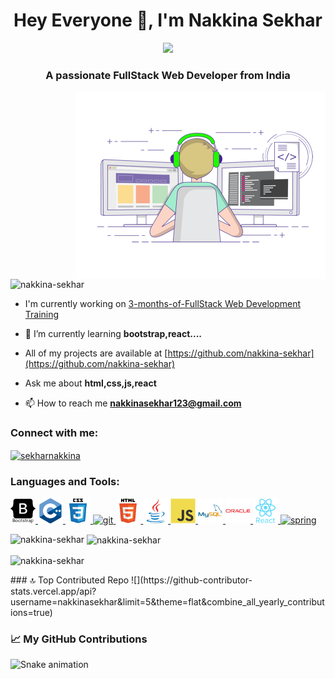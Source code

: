  <h1 align="center">Hey Everyone 👋, I'm Nakkina Sekhar</h1>
 <div align="center"><img src="https://user-images.githubusercontent.com/35267447/206916906-9bfb66d9-c419-44c2-908a-4885e610425f.gif"></div>
<h3 align="center">A passionate FullStack Web Developer from India</h3>
<img align="right" alt="Coding" width="400" src="https://raw.githubusercontent.com/devSouvik/devSouvik/master/gif3.gif">
<p align="left"> <img src="https://komarev.com/ghpvc/?username=nakkina-sekhar&label=Profile%20views&color=0e75b6&style=flat" alt="nakkina-sekhar" /> </p>

- I'm currently working on [3-months-of-FullStack Web Development Training](https://github.com/nakkina-sekhar)

- 🌱 I’m currently learning **bootstrap,react....**

- All of my projects are available at [https://github.com/nakkina-sekhar](https://github.com/nakkina-sekhar)

- Ask me about **html,css,js,react**

- 📫 How to reach me **nakkinasekhar123@gmail.com**

<h3 align="left">Connect with me:</h3>
<p align="left">
<a href="https://linkedin.com/in/sekharnakkina" target="blank"><img align="center" src="https://raw.githubusercontent.com/rahuldkjain/github-profile-readme-generator/master/src/images/icons/Social/linked-in-alt.svg" alt="sekharnakkina" height="30" width="40" /></a>
</p>

<h3 align="left">Languages and Tools:</h3>
<p align="left"> <a href="https://getbootstrap.com" target="_blank" rel="noreferrer"> <img src="https://raw.githubusercontent.com/devicons/devicon/master/icons/bootstrap/bootstrap-plain-wordmark.svg" alt="bootstrap" width="40" height="40"/> </a> <a href="https://www.w3schools.com/cpp/" target="_blank" rel="noreferrer"> <img src="https://raw.githubusercontent.com/devicons/devicon/master/icons/cplusplus/cplusplus-original.svg" alt="cplusplus" width="40" height="40"/> </a> <a href="https://www.w3schools.com/css/" target="_blank" rel="noreferrer"> <img src="https://raw.githubusercontent.com/devicons/devicon/master/icons/css3/css3-original-wordmark.svg" alt="css3" width="40" height="40"/> </a> <a href="https://git-scm.com/" target="_blank" rel="noreferrer"> <img src="https://www.vectorlogo.zone/logos/git-scm/git-scm-icon.svg" alt="git" width="40" height="40"/> </a> <a href="https://www.w3.org/html/" target="_blank" rel="noreferrer"> <img src="https://raw.githubusercontent.com/devicons/devicon/master/icons/html5/html5-original-wordmark.svg" alt="html5" width="40" height="40"/> </a> <a href="https://www.java.com" target="_blank" rel="noreferrer"> <img src="https://raw.githubusercontent.com/devicons/devicon/master/icons/java/java-original.svg" alt="java" width="40" height="40"/> </a> <a href="https://developer.mozilla.org/en-US/docs/Web/JavaScript" target="_blank" rel="noreferrer"> <img src="https://raw.githubusercontent.com/devicons/devicon/master/icons/javascript/javascript-original.svg" alt="javascript" width="40" height="40"/> </a> <a href="https://www.mysql.com/" target="_blank" rel="noreferrer"> <img src="https://raw.githubusercontent.com/devicons/devicon/master/icons/mysql/mysql-original-wordmark.svg" alt="mysql" width="40" height="40"/> </a> <a href="https://www.oracle.com/" target="_blank" rel="noreferrer"> <img src="https://raw.githubusercontent.com/devicons/devicon/master/icons/oracle/oracle-original.svg" alt="oracle" width="40" height="40"/> </a> <a href="https://reactjs.org/" target="_blank" rel="noreferrer"> <img src="https://raw.githubusercontent.com/devicons/devicon/master/icons/react/react-original-wordmark.svg" alt="react" width="40" height="40"/> </a> <a href="https://spring.io/" target="_blank" rel="noreferrer"> <img src="https://www.vectorlogo.zone/logos/springio/springio-icon.svg" alt="spring" width="40" height="40"/> </a> </p>

<p><img align="left" src="https://github-readme-stats.vercel.app/api/top-langs?username=nakkina-sekhar&show_icons=true&locale=en&layout=compact" alt="nakkina-sekhar" /></p>

<p>&nbsp;<img align="center" src="https://github-readme-stats.vercel.app/api?username=nakkina-sekhar&show_icons=true&locale=en" alt="nakkina-sekhar" /></p>

<p><img align="center" src="https://github-readme-streak-stats.herokuapp.com/?user=nakkina-sekhar&" alt="nakkina-sekhar" /></p>
### 🔝 Top Contributed Repo
![](https://github-contributor-stats.vercel.app/api?username=nakkinasekhar&limit=5&theme=flat&combine_all_yearly_contributions=true)

### 📈 My GitHub Contributions
![Snake animation](https://github.com/nakkina-sekhar/nakkina-sekhar/blob/output/github-contribution-grid-snake.svg)
